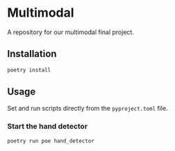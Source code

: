 # Multimodal

A repository for our multimodal final project.

## Installation

```bash
poetry install
```

## Usage

Set and run scripts directly from the `pyproject.toml` file.

### Start the hand detector

```bash
poetry run poe hand_detector
```
